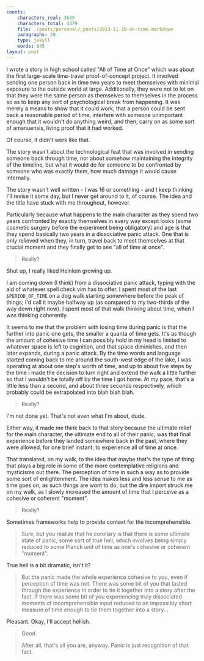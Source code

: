 ```yaml
---
counts:
    characters_real: 3635
    characters_total: 4479
    file: ./posts/personal/_posts/2013-11-10-on-time.markdown
    paragraphs: 20
    type: jekyll
    words: 845
layout: post
---
```


I wrote a story in high school called "All of Time at Once" which was about the
first large-scale time-travel proof-of-concept project.  It involved sending one
person back in time two years to meet themselves with minimal exposure to the
outside world at large.  Additionally, they were not to let on that they were
the same person as themselves to themselves in the process so as to keep any
sort of psychological break from happening.  It was merely a means to show that
it could work, that a person could be sent back a reasonable period of time,
interfere with someone unimportant enough that it wouldn't do anything weird,
and then, carry on as some sort of amanuensis, living proof that it had worked.

Of course, it didn't work like that.

The story wasn't about the technological feat that was involved in sending
someone back through time, nor about somehow maintaining the integrity of the
timeline, but what it would do for someone to be confronted by someone who was
exactly them, how much damage it would cause internally.

The story wasn't well written - I was 16 or something - and I keep thinking I'll
revise it some day, but I never get around to it, of course.  The idea and the
title have stuck with me throughout, however.

Particularly because what happens to the main character as they spend two years
confronted by exactly themselves in every way except looks (some cosmetic
surgery before the experiment being obligatory) and age is that they spend
basically two years in a dissociative panic attack.  One that is only relieved
when they, in turn, travel back to meet themselves at that crucial moment and
they finally get to see "all of time at once".

> Really?

Shut up, I really liked Heinlein growing up.

I am coming down (I think) from a dissociative panic attack, typing with the aid
of whatever spell check vim has to offer.  I spent most of the last
`$PERIOD_OF_TIME` on a dog walk starting somewhere before the peak of things;
I'd call it maybe halfway up (as compared to my two-thirds of the way down right
now).  I spent most of that walk thinking about time, when I was thinking
coherently.

It seems to me that the problem with losing time during panic is that the
further into panic one gets, the smaller a quanta of time gets.  It's as though
the amount of cohesive time I can possibly hold in my head is limited to
whatever space is left to cognition, and that space diminishes, and then later
expands, during a panic attack.  By the time words and language started coming
back to me around the south-west edge of the lake, I was operating at about one
step's worth of time, and up to about five steps by the time I made the decision
to turn right and extend the walk a little further so that I wouldn't be totally
off by the time I got home.  At my pace, that's a little less than a second, and
about three seconds respectively, which probably could be extrapolated into blah
blah blah.

> Really?

I'm not done yet.  That's not even what I'm about, dude.

Either way, it made me think back to that story because the ultimate relief for
the main character, the ultimate end to all of their panic, was that final
experience before they landed somewhere back in the past, where they were
allowed, for one brief instant, to experience all of time at once.

That translated, on my walk, to the idea that maybe that's the type of thing
that plays a big role in some of the more contemplative religions and mysticisms
out there.  The perception of time in such a way as to provide some sort of
enlightenment.  The idea makes less and less sense to me as time goes on, as
such things are wont to do, but the dire import struck me on my walk, as I
slowly increased the amount of time that I perceive as a cohesive or coherent
"moment".

> Really?

Sometimes frameworks help to provide context for the incomprehensible.

> Sure, but you realize that
> he corollary is that there is some ultimate state of panic, some sort of true
> hell, which involves being simply reduced to some Planck unit of time as one's
> cohesive or coherent "moment".

True hell is a bit dramatic, isn't it?

> But the panic made the whole experience cohesive to you, even if perception of
> time was not.  There was some bit of you that lasted through the experience
> in order to tie it together into a story after the fact.  If there was some
> bit of you experiencing truly dissociated moments of incomprehensible input
> reduced to an impossibly short measure of time enough to tie them together
> into a story...

Pleasant.  Okay, I'll accept hellish.

> Good.
> 
> After all, that's all you are, anyway.  Panic is just recognition of that
> fact.
